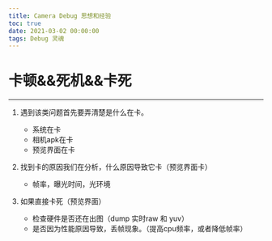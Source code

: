 ```yaml
---
title: Camera Debug 思想和经验
toc: true
date: 2021-03-02 00:00:00
tags: Debug 灵魂
---
```


# 卡顿&&死机&&卡死

------

1. 遇到该类问题首先要弄清楚是什么在卡。

   - 系统在卡
   - 相机apk在卡
   - 预览界面在卡

2. 找到卡的原因我们在分析，什么原因导致它卡（预览界面卡）

   - 帧率，曝光时间，光环境

3. 如果直接卡死（预览界面）

   - 检查硬件是否还在出图（dump 实时raw 和 yuv）
   - 是否因为性能原因导致，丢帧现象。（提高cpu频率，或者降低帧率）

   